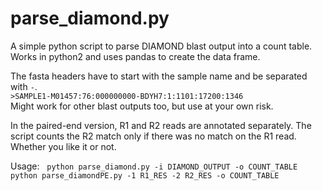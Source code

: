 # parse_diamond.py
A simple python script to parse DIAMOND blast output into a count table. Works in python2 and uses pandas to create the data frame.  

The fasta headers have to start with the sample name and be separated with `-`.  
`>SAMPLE1-M01457:76:000000000-BDYH7:1:1101:17200:1346`  
Might work for other blast outputs too, but use at your own risk. 

In the paired-end version, R1 and R2 reads are annotated separately. The script counts the R2 match only if there was no match on the R1 read. Whether you like it or not.

Usage:  
`python parse_diamond.py -i DIAMOND_OUTPUT -o COUNT_TABLE`
`python parse_diamondPE.py -1 R1_RES -2 R2_RES -o COUNT_TABLE`

